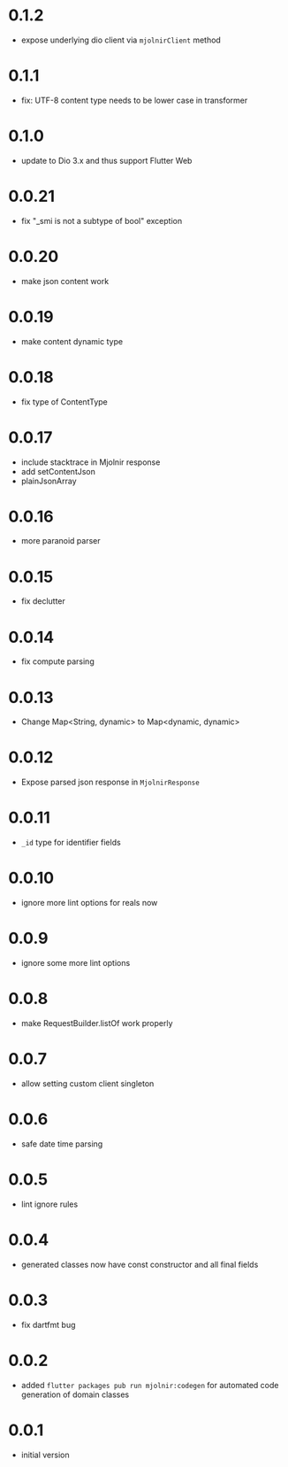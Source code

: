 # 0.1.2

- expose underlying dio client via `mjolnirClient` method

# 0.1.1

- fix: UTF-8 content type needs to be lower case in transformer

# 0.1.0

- update to Dio 3.x and thus support Flutter Web

# 0.0.21

- fix "_smi is not a subtype of bool" exception

# 0.0.20

- make json content work

# 0.0.19

- make content dynamic type

# 0.0.18

- fix type of ContentType

# 0.0.17

- include stacktrace in Mjolnir response
- add setContentJson
- plainJsonArray

# 0.0.16

- more paranoid parser

# 0.0.15

- fix declutter

# 0.0.14

- fix compute parsing

# 0.0.13

- Change Map<String, dynamic> to Map<dynamic, dynamic>

# 0.0.12

- Expose parsed json response in `MjolnirResponse`

# 0.0.11

- `_id` type for identifier fields

# 0.0.10

- ignore more lint options for reals now

# 0.0.9

- ignore some more lint options

# 0.0.8

- make RequestBuilder.listOf work properly

# 0.0.7

- allow setting custom client singleton

# 0.0.6

- safe date time parsing

# 0.0.5

- lint ignore rules

# 0.0.4

- generated classes now have const constructor and all final fields

# 0.0.3

- fix dartfmt bug

# 0.0.2

- added `flutter packages pub run mjolnir:codegen` for automated code generation of domain classes

# 0.0.1

- initial version
